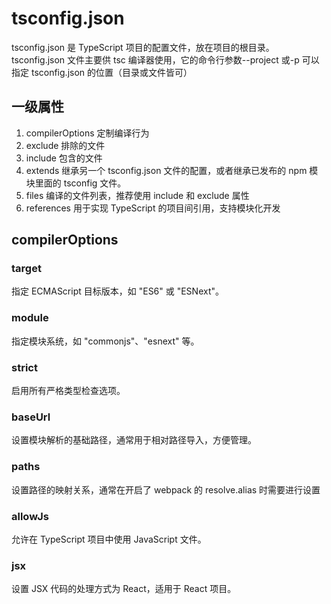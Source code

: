 # tsconfig.json

tsconfig.json 是 TypeScript 项目的配置文件，放在项目的根目录。tsconfig.json 文件主要供 tsc 编译器使用，它的命令行参数--project 或-p 可以指定 tsconfig.json 的位置（目录或文件皆可）

## 一级属性

1. compilerOptions 定制编译行为
2. exclude 排除的文件
3. include 包含的文件
4. extends 继承另一个 tsconfig.json 文件的配置，或者继承已发布的 npm 模块里面的 tsconfig 文件。
5. files 编译的文件列表，推荐使用 include 和 exclude 属性
6. references 用于实现 TypeScript 的项目间引用，支持模块化开发

## compilerOptions

### target

指定 ECMAScript 目标版本，如 "ES6" 或 "ESNext"。

### module

指定模块系统，如 "commonjs"、"esnext" 等。

### strict

启用所有严格类型检查选项。

### baseUrl

设置模块解析的基础路径，通常用于相对路径导入，方便管理。

### paths

设置路径的映射关系，通常在开启了 webpack 的 resolve.alias 时需要进行设置

### allowJs

允许在 TypeScript 项目中使用 JavaScript 文件。

### jsx

设置 JSX 代码的处理方式为 React，适用于 React 项目。
